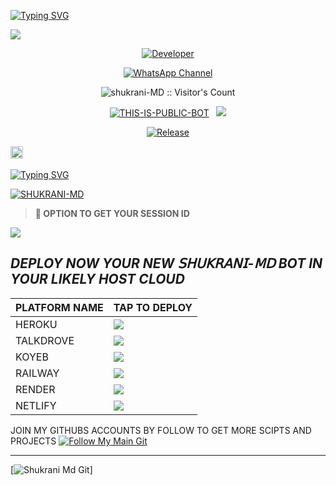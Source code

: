 <a href="https://git.io/typing-svg"><img src="https://readme-typing-svg.demolab.com?font=Black+Ops+One&size=100&pause=1000&color=8A2BE2&center=true&width=1000&height=200&lines=SHUKRANI-MD" alt="Typing SVG" /></a>
  </div>
<a><img src='https://files.catbox.moe/cqt22l.jpg'/></a>

<p align="center">
  <a href="https://github.com/shukrani-S/shukrani-MD.git"><img title="Developer" src="https://img.shields.io/badge/Author-SHUKRANI%20MD%20FF00FF.svg?style=big-square&logo=github" /></a>
</p>

<div align="center">
  
[![WhatsApp Channel](https://img.shields.io/badge/Join-WhatsApp%20Channel-9ACD32?style=big-square&logo=whatsapp)](https://whatsapp.com/channel/0029VbB16dt9hXEyw3bO1k0p)
</div>

 <p align="center"><img src="https://profile-counter.glitch.me/{Shukrani-MD}/count.svg" alt="shukrani-MD :: Visitor's Count" old_src="https://profile-counter.glitch.me/{shukrani-md}/count.svg" /></p>


<p align="center">
<a href="https://github.com/shukrani-S/shukrani-MD.git"><img title="THIS-IS-PUBLIC-BOT" src="https://img.shields.io/static/v1?label=Language&message=English&style=square&color=darkpink"></a> &nbsp;
  <img src="https://komarev.com/ghpvc/?username=SHUKRANI&label=VIEWS&style=square&color=blue" />
</p>
</p> 

<p align="center">
  <a href="https://github.com/shukrani-S/shukrani-MD.git"><img title="Release" src="https://img.shields.io/badge/Release-beta%20v3.0.0-cyan.svg?style=for-the-badge&logo=aqua" /></a>
</p>



  
<a
href="https://github.com/shukrani-S/shukrani-MD.git/graphs/commit-activity"><img height="20" src="https://img.shields.io/badge/Maintained%3F-yes-green.svg"></a>&nbsp;&nbsp;
</p>
<p align='center'>

 [![Typing SVG](https://readme-typing-svg.herokuapp.com?font=monospace-ExtraBold&color=blue&lines=𝗙𝗢𝗥𝗞🍴+𝗔𝗡𝗗+𝗦𝗧𝗔𝗥+🎖️+𝗥𝗘𝗣𝗢)](https://git.io/typing-svg)
 <p align="lift">
 <a href="https://github.com/shukrani-S/shukrani-MD.git/fork"><img title="SHUKRANI-MD" src="https://img.shields.io/badge/FORCE/SHUKRANI-MD-h?color=008000&style=for-the-badge&logo=github"></a>
 

  > **📌 OPTION TO GET YOUR SESSION ID**
  <a href='https://shukrani-md-session-site.onrender.com' target="_blank">
    <img src='https://img.shields.io/badge/PAIR_CODE_1-800080?style=for-the-badge&logo=matrix&logoColor=white&labelColor=000000'/>
  </a></br>


## _DEPLOY NOW YOUR NEW 𝖲𝖧𝖴𝖪𝖱𝖠𝖭𝖨-𝖬𝖣 BOT IN YOUR LIKELY HOST CLOUD_
| PLATFORM NAME |   TAP TO DEPLOY   |
| ------------- | ----------------- | 
| HEROKU | <a href="https://github.com/shukrani-S/shukrani-MD.git-deploy-your-bot-with-your-github-username.vercel.app" target="_blank"><img src="https://img.shields.io/badge/Heroku-430098?style=for-the-badge&logo=heroku&logoColor=white&labelColor=000000&color=0000FF"/></a></td> | 
| TALKDROVE | <a href="https://host.talkdrove.com/share-bot/47" target="_blank"><img src="https://img.shields.io/badge/TalkDrove-A52A2A?style=for-the-badge&logo=github&logoColor=white&labelColor=000000"/></a></td> |
| KOYEB | <a href="https://app.koyeb.com/services/deploy?type=git&repository=https://github.com/shukrani-S/shukrani-MD.git" target="_blank"><img src="https://img.shields.io/badge/Koyeb-FF009D?style=for-the-badge&logo=koyeb&logoColor=white&labelColor=000000"/></a></td> | 
| RAILWAY | <a href="https://railway.app/new" target="_blank"><img src="https://img.shields.io/badge/Railway-FF8700?style=for-the-badge&logo=railway&logoColor=white&labelColor=000000"/></a></td> |
| RENDER | <a href="https://dashboard.render.com/web/new" target="_blank"><img src="https://img.shields.io/badge/Render-000000?style=for-the-badge&logo=render&logoColor=white&labelColor=000000&color=00ffaa"/></a></td> | 
| NETLIFY | <a href="https://app.netlify.com/" target="_blank"><img src="https://img.shields.io/badge/Netlify-CC00FF?style=for-the-badge&logo=huggingface&logoColor=white&labelColor=000000"/></a></td> |



JOIN MY GITHUBS ACCOUNTS BY FOLLOW TO GET MORE SCIPTS AND PROJECTS
[![Follow My Main Git](https://img.shields.io/static/v1?label=Follow%20My%20GitHub&message=Account&color=800000&style=for-the-badge&logo=github&logoColor=pink)](https://github.com/shukrani-S/shukrani-MD.git)  


---

[![Shukrani Md Git](https://readme-typing-svg.demolab.com?font=Anton&size=25&pause=998&color=F51FFF&background=F7F2F20A&vCenter=true&random=false&width=340&lines=Have+a%F0%9F%91%8B!+All+Errors+in+main+is+fixed+in+here;updates+are+always+done+by+Shukrani;Thanks+for+all+your+support🔏🤞)]

  




